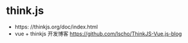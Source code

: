 # think.js

- https: //thinkjs.org/doc/index.html
- vue + thinkjs 开发博客 <https://github.com/lscho/ThinkJS-Vue.js-blog>
